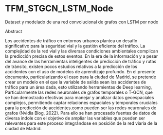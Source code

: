 # TFM_STGCN_LSTM_Node
Dataset y modelado de una red convolucional de grafos con LSTM por nodo


Abstract


Los accidentes de tráfico en entornos urbanos plantea un desafío significativo para la
seguridad vial y la gestión eficiente del tráfico. La complejidad de la red vial y las
diversas condiciones ambientales complican la predicción precisa de estos eventos.
En la era de la información y a pesar del avance de las herramientas inteligentes de
predicción de tráfico y rutas de tránsito, existen pocos estudios relativos a la predicción
de los accidentes con el uso de modelos de aprendizaje profundo.
En el presente documento, particularizando el caso para la ciudad de Madrid, se
pretende crear un modelo en el que la variable de salida sean los accidentes de tráfico
para un área dada, esto utilizando herramientas de Deep learning, Particularmente las
redes neuronales de grafos temporales o T-GCN, que se han demostrado efectivas
para manejar y analizar datos geoespaciales complejos, permitiendo captar relaciones
espaciales y temporales cruciales para la predicción de accidentes.como pueden ser
las redes neuronales de grafos (Nvidia Blog, 2022).
Para ello se han procesado fuentes de datos de diversa índole con el objetivo de
ampliar las variables que pueden ser relevantes para este proceso integrándose en
posición de la red viaria de la ciudad de Madrid.
